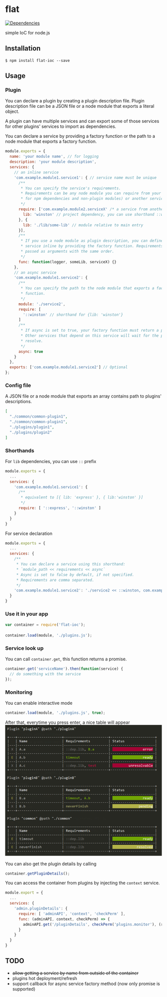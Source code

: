 # flat
[![Dependencies](https://img.shields.io/david/implicit-invocation/flat.svg)](https://david-dm.org/implicit-invocation/flat)

simple IoC for node.js

## Installation

    $ npm install flat-ioc --save

## Usage

### Plugin
You can declare a plugin by creating a plugin description file.
Plugin description file can be a JSON file or a node module that exports a literal object.

A plugin can have multiple services and can export some of those services for other plugins' services to import as dependencies.

You can declare a service by providing a factory function or the path to a node module that exports a factory function.

```Javascript
module.exports = {
  name: 'your module name', // for logging
  description: 'your module description',
  services: {
    // an inline service
    'com.example.module1.service1': { // service name must be unique
      /**
       * You can specify the service's requirements.
       * Requirements can be any node module you can require from your application file (useful
       * for npm dependencies and non-plugin modules) or another service from another plugin.
       */
      require: ['com.example.module2.serviceX' /* a service from another plugin */ , {
        lib: 'winston' // project dependency, you can use shorthand ::winston
      }, {
        lib: './lib/some-lib' // module relative to main entry
      }],
      /**
       * If you use a node module as plugin description, you can define your
       * service inline by providing the factory function. Requirements are
       * passed as arguments with the same order.
       */
      func: function(logger, someLib, serviceX) {}
    },
    // an async service
    'com.example.module1.service2': {
      /**
       * You can specify the path to the node module that exports a factory
       * function.
       */
      module: './service2',
      require: [
        '::winston' // shorthand for {lib: 'winston'}
      ]
      /**
       * If async is set to true, your factory function must return a promise
       * Other services that depend on this service will wait for the promise to
       * resolve.
       */
      async: true
    }
  },
  exports: ['com.example.module1.service2'] // Optional
};
```

### Config file
A JSON file or a node module that exports an array contains path to plugins' descriptions.
```JSON
[
  "./common/common-plugin1",
  "./common/common-plugin1",
  "./plugins/plugin1",
  "./plugins/plugin2"
]

```

### Shorthands

For `lib` dependencies, you can use `::` prefix
```Javascript
module.exports = {
  ...
  services: {
    'com.example.module1.service1': {
      /**
       * equivalent to [{ lib: 'express' }, { lib:'winston' }]
       */
      require: [ '::express', '::winston' ]
    }
  }
}
```

For service declaration
```Javascript
module.exports = {
  ...
  services: {
    /**
     * You can declare a service using this shorthand:
     * `module_path << requirements << async`
     * Async is set to false by default, if not specified.
     * Requirements are comma separated.
     */
    'com.example.module1.service2': './service2 << ::winston, com.example.module2.serviceX << true'
  }
}
```
### Use it in your app
```Javascript
var container = require('flat-ioc');

container.load(module, './plugins.js');
```

### Service look up
You can call `container.get`, this function returns a promise.
```Javascript
container.get('serviceName').then(function(service) {
  // do something with the service
});
```
### Monitoring
You can enable interactive mode
```Javascript
container.load(module, './plugins.js', true);
```
After that, everytime you press enter, a nice table will appear
![Table](table.png?raw=true "table")

You can also get the plugin details by calling
```Javascript
container.getPluginDetails();
```

You can access the container from plugins by injecting the `context` service.
```Javascript
module.export = {
  ...
  services: {
    'admin.pluginDetails': {
      require: [ 'adminAPI', 'context', 'checkPerm' ],
      func: (adminAPI, context, checkPerm) => {
        adminAPI.get('/pluginDetails', checkPerm('plugins.monitor'), (req, res) => res.send(context.getPluginDetails()))
      }
    }
  }
}
```

## TODO

 - ~~allow getting a service by name from outside of the container~~
 - plugins hot deployment/refresh
 - support callback for async service factory method (now only promise is supported)